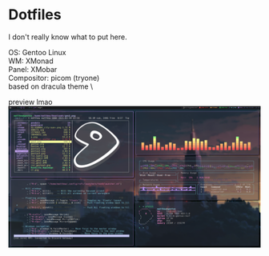 # Dotfiles
I don't really know what to put here.

OS: Gentoo Linux \
WM: XMonad \
Panel: XMobar \
Compositor: picom (tryone) \
based on dracula theme \

preview lmao \
**![727](https://raw.githubusercontent.com/rethinkingrn/dotfiles/gentoo/dotfiles/preview1.png)**
